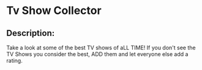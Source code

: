 <h1>Tv Show Collector</h1>

## Description:
<p>Take a look at some of the best TV shows of aLL TIME! If you don't see the TV Shows you consider the best, ADD them and let everyone else add a rating.</p>
